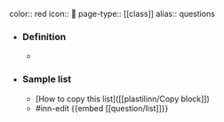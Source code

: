 color:: red
icon:: 💭
page-type:: [[class]]
alias:: questions

- ### Definition 
  - 
- ### Sample list
  - [How to copy this list]([[plastilinn/Copy block]])
  - #inn-edit {{embed [[question/list]]}}


